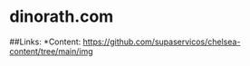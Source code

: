 # dinorath.com

##Links: 
  *Content: https://github.com/supaservicos/chelsea-content/tree/main/img

